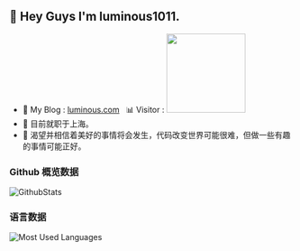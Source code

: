 ## 👋 Hey Guys I'm luminous1011.

- 👾 My Blog : [luminous.com](http://47.93.60.137)&nbsp;&nbsp;&nbsp;📊 Visitor : <img src="https://profile-counter.glitch.me/luminous1011/count.svg" width="140"/>
- 🌱 目前就职于上海。 
- 🌱 渴望并相信着美好的事情将会发生，代码改变世界可能很难，但做一些有趣的事情可能正好。 


### Github 概览数据
![GithubStats](https://github-readme-stats.vercel.app/api?username=luminous1011&show_icons=true&theme=dark&count_private=true)

### 语言数据
![Most Used Languages](https://github-readme-stats.vercel.app/api/top-langs/?username=luminous1011&theme=dark&layout=compact)

